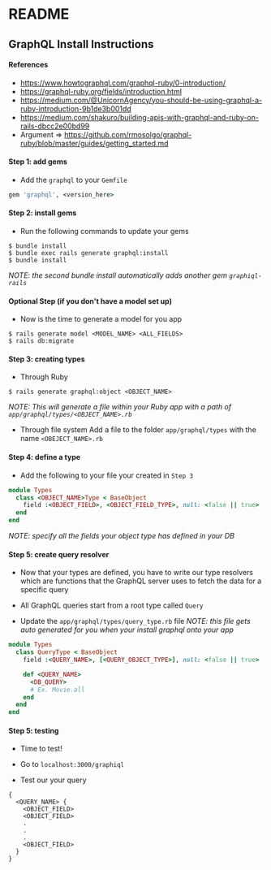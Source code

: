 # README

## GraphQL Install Instructions

#### References
- https://www.howtographql.com/graphql-ruby/0-introduction/
- https://graphql-ruby.org/fields/introduction.html
- https://medium.com/@UnicornAgency/you-should-be-using-graphql-a-ruby-introduction-9b1de3b001dd
- https://medium.com/shakuro/building-apis-with-graphql-and-ruby-on-rails-dbcc2e00bd99
- Argument => https://github.com/rmosolgo/graphql-ruby/blob/master/guides/getting_started.md

#### Step 1: add gems
- Add the `graphql` to your  `Gemfile`
```ruby
gem 'graphql', <version_here>
```

#### Step 2: install gems
- Run the following commands to update your gems
```shell
$ bundle install
$ bundle exec rails generate graphql:install
$ bundle install
```
*NOTE: the second bundle install automatically adds another gem  `graphiql-rails`*

#### Optional Step (if you don't have a model set up)
- Now is the time to generate a model for you app
```shell
$ rails generate model <MODEL_NAME> <ALL_FIELDS>
$ rails db:migrate
```

#### Step 3: creating types
- Through Ruby
```shell
$ rails generate graphql:object <OBJECT_NAME>
```
*NOTE: This will generate a file within your Ruby app with a path of `app/graphql/types/<OBJECT_NAME>.rb`*

- Through file system
Add a file to the folder `app/graphql/types` with the name `<OBEJECT_NAME>.rb`

#### Step 4: define a type
- Add the following to your file your created in `Step 3`
```ruby
module Types
  class <OBJECT_NAME>Type < BaseObject
    field :<OBJECT_FIELD>, <OBJECT_FIELD_TYPE>, null: <false || true>
  end
end
```
*NOTE: specify all the fields your object type has defined in your DB*

#### Step 5: create query resolver
- Now that your types are defined, you have to write our type resolvers which are functions that the GraphQL server uses to fetch the data for a specific query

- All GraphQL queries start from a root type called  `Query`

- Update the `app/graphql/types/query_type.rb` file
*NOTE: this file gets auto generated for you when your install graphql onto your app*
```ruby
module Types
  class QueryType < BaseObject
    field :<QUERY_NAME>, [<QUERY_OBJECT_TYPE>], null: <false || true>

    def <QUERY_NAME>
      <DB_QUERY>
      # Ex. Movie.all
    end
  end
end
```

#### Step 5: testing
- Time to test!

- Go to `localhost:3000/graphiql`

- Test our your query
```text
{
  <QUERY_NAME> {
    <OBJECT_FIELD>
    <OBJECT_FIELD>
    .
    .
    .
    <OBJECT_FIELD>
  }
}
```

